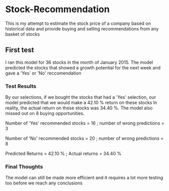 # Stock-Recommendation
This is my attempt to estimate the stock price of a company based on historical data and provide buying and selling recommendations from any basket of stocks 

## First test
I ran this model for 36 stocks in the month of January 2015. The model predicted the stocks that showed a growth potential for the next week and gave a 'Yes' or 'No' reccomendation 
### Test Results
By our selections, if we bought the stocks that had a 'Yes' selection, our model predicted that we would make a 42.10 % return on these stocks
In reality, the actual return on these stocks was 34.40 %. The model also missed out on 8 buying opportunities. 

Number of 'Yes' recommended stocks = 16 ; number of wrong predictions = 3

Number of 'No' recommended stocks = 20 ; number of wrong predictions = 8

Predicted Returns = 42.10 %    ;  Actual returns = 34.40 %

### Final Thoughts 
The model can still be made more efficient and it requires a lot more testing too before we reach any conclusions 
